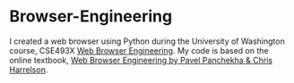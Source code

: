 # Browser-Engineering
I created a web browser using Python during the University of Washington course, CSE493X [Web Browser Engineering](https://courses.cs.washington.edu/courses/cse493x/24sp/).
My code is based on the online textbook, [Web Browser Engineering by Pavel Panchekha & Chris Harrelson](https://browser.engineering/).
